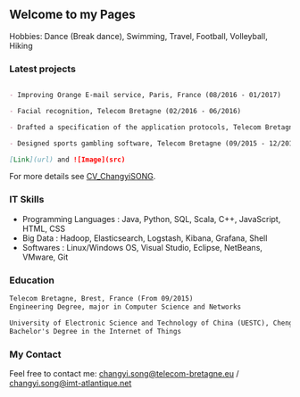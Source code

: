 ## Welcome to my Pages

Hobbies:
Dance (Break dance), Swimming, Travel, Football, Volleyball, Hiking

### Latest projects

```markdown

- Improving Orange E-mail service, Paris, France (08/2016 - 01/2017)

- Facial recognition, Telecom Bretagne (02/2016 - 06/2016)

- Drafted a specification of the application protocols, Telecom Bretagne (02/2016 - 04/2016)

- Designed sports gambling software, Telecom Bretagne (09/2015 - 12/2015)

[Link](url) and ![Image](src)
```

For more details see [CV_ChangyiSONG](https://guides.github.com/features/mastering-markdown/).

### IT Skills
- Programming Languages : Java, Python, SQL, Scala, C++, JavaScript, HTML, CSS
- Big Data              : Hadoop, Elasticsearch, Logstash, Kibana, Grafana, Shell
- Softwares             : Linux/Windows OS, Visual Studio, Eclipse, NetBeans, VMware, Git

### Education
```markdown
Telecom Bretagne, Brest, France (From 09/2015)
Engineering Degree, major in Computer Science and Networks
```
```markdown
University of Electronic Science and Technology of China (UESTC), Chengdu, China (09/2011 - 06/2015)
Bachelor's Degree in the Internet of Things
```
### My Contact

Feel free to contact me:
changyi.song@telecom-bretagne.eu / changyi.song@imt-atlantique.net
